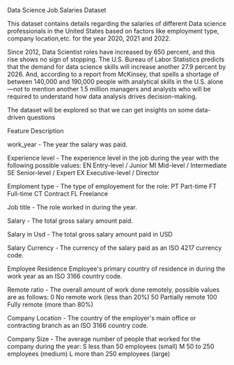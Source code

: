 Data Science Job Salaries Dataset

This dataset contains details regarding the salaries of different Data science professionals in the United States based on factors like employment type, company location,etc. for the year 2020, 2021 and 2022.

Since 2012, Data Scientist roles have increased by 650 percent, and this rise shows no sign of stopping. The U.S. Bureau of Labor Statistics predicts that the demand for data science skills will increase another 27.9 percent by 2026. And, according to a report from McKinsey, that spells a shortage of between 140,000 and 190,000 people with analytical skills in the U.S. alone—not to mention another 1.5 million managers and analysts who will be required to understand how data analysis drives decision-making.

The dataset will be explored so that we can get insights on some data-driven questions

Feature Description

work_year - The year the salary was paid.

Experience level - The experience level in the job during the year with the following possible values: EN Entry-level / Junior MI Mid-level / Intermediate SE Senior-level / Expert EX Executive-level / Director

Emploment type - The type of employement for the role: PT Part-time FT Full-time CT Contract FL Freelance

Job title - The role worked in during the year.

Salary - The total gross salary amount paid.

Salary in Usd - The total gross salary amount paid in USD

Salary Currency - The currency of the salary paid as an ISO 4217 currency code.

Employee Residence Employee's primary country of residence in during the work year as an ISO 3166 country code.

Remote ratio - The overall amount of work done remotely, possible values are as follows: 0 No remote work (less than 20%) 50 Partially remote 100 Fully remote (more than 80%)

Company Location - The country of the employer's main office or contracting branch as an ISO 3166 country code.

Company Size - The average number of people that worked for the company during the year: S less than 50 employees (small) M 50 to 250 employees (medium) L more than 250 employees (large)
